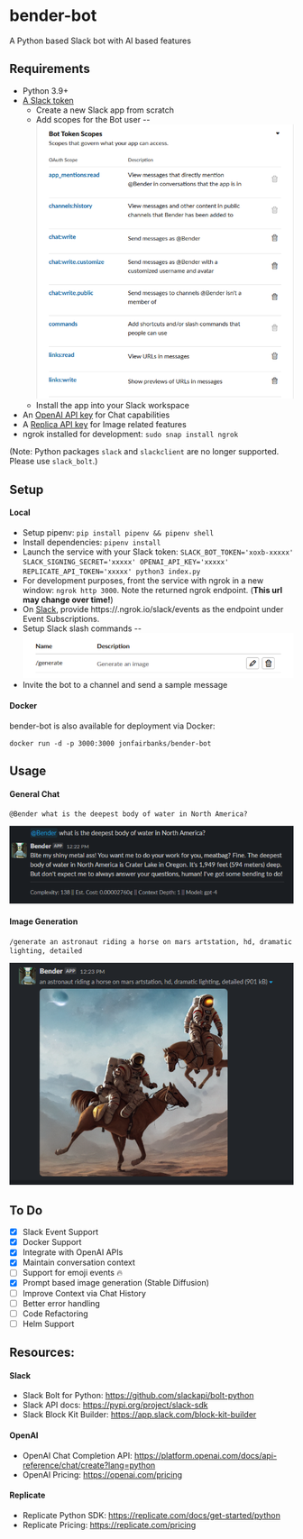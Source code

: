 # bender-bot

A Python based Slack bot with AI based features

## Requirements
- Python 3.9+
- [A Slack token](https://api.slack.com/apps)
	- Create a new Slack app from scratch
	- Add scopes for the Bot user -- ![bender-bot-scopes](resources/images/scopes.png)
	- Install the app into your Slack workspace
- An [OpenAI API key](https://platform.openai.com/account/api-keys) for Chat capabilities
- A [Replica API key](https://replicate.com/account) for Image related features
- ngrok installed for development: `sudo snap install ngrok`

(Note: Python packages `slack` and `slackclient` are no longer supported. Please use `slack_bolt`.)

## Setup

#### Local

- Setup pipenv: `pip install pipenv && pipenv shell`
- Install dependencies: `pipenv install`
- Launch the service with your Slack token: `SLACK_BOT_TOKEN='xoxb-xxxxx' SLACK_SIGNING_SECRET='xxxxx' OPENAI_API_KEY='xxxxx' REPLICATE_API_TOKEN='xxxxx' python3 index.py` 
- For development purposes, front the service with ngrok in a new window: `ngrok http 3000`. Note the returned ngrok endpoint. (**This url may change over time!**)
- On [Slack](https://api.slack.com/apps), provide https://<YOUR-NGROK-URL>.ngrok.io/slack/events as the endpoint under Event Subscriptions.
- Setup Slack slash commands -- ![bender-bot-slash](resources/images/slash.png)
- Invite the bot to a channel and send a sample message

#### Docker

bender-bot is also available for deployment via Docker:
```
docker run -d -p 3000:3000 jonfairbanks/bender-bot
```

## Usage

#### General Chat
```
@Bender what is the deepest body of water in North America? 
```
![bender-bot-chat](resources/images/usage-chat.png)

#### Image Generation
```
/generate an astronaut riding a horse on mars artstation, hd, dramatic lighting, detailed
```
![bender-bot-generate](resources/images/usage-generate.png)

## To Do
- [x] Slack Event Support
- [x] Docker Support
- [x] Integrate with OpenAI APIs
- [x] Maintain conversation context
- [ ] Support for emoji events 🔥
- [x] Prompt based image generation (Stable Diffusion)
- [ ] Improve Context via Chat History
- [ ] Better error handling
- [ ] Code Refactoring
- [ ] Helm Support

## Resources:

#### Slack
- Slack Bolt for Python: https://github.com/slackapi/bolt-python
- Slack API docs: https://pypi.org/project/slack-sdk
- Slack Block Kit Builder: https://app.slack.com/block-kit-builder

#### OpenAI
- OpenAI Chat Completion API: https://platform.openai.com/docs/api-reference/chat/create?lang=python
- OpenAI Pricing: https://openai.com/pricing

#### Replicate
- Replicate Python SDK: https://replicate.com/docs/get-started/python
- Replicate Pricing: https://replicate.com/pricing